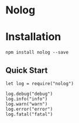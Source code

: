 # Nolog

# Installation

```
npm install nolog --save
```



## Quick Start

```
let log = require("nolog")

log.debug("debug")
log.info("info")
log.warn("warn")
log.error("error")
log.fatal("fatal")
```

